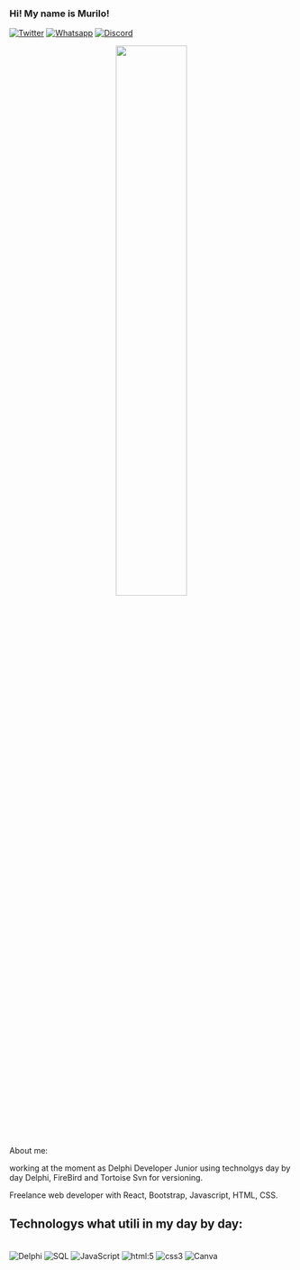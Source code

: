 ### Hi! My name is Murilo!

[![Twitter](https://img.shields.io/badge/Twitter-1DA1F2?style=for-the-badge&logo=twitter&logoColor=white)](https://twitter.com/Murilex32)
[![Whatsapp](https://img.shields.io/badge/WhatsApp-25D366?style=for-the-badge&logo=whatsapp&logoColor=white)](https://contate.me/murilo-web-dev)
[![Discord](https://img.shields.io/badge/Discord-7289DA?style=for-the-badge&logo=discord&logoColor=white)](https://discord.gg/xV3wQQzA)
<div align="center">
  <img width="50%" src="https://github-readme-stats-git-masterrstaa-rickstaa.vercel.app/api/top-langs/?username=Murilo57&layout=compact&theme=tokyonight"/>
</div>
About me:

working at the moment as Delphi Developer Junior using technolgys day by day Delphi, FireBird and Tortoise Svn for versioning.

Freelance web developer with React, Bootstrap, Javascript, HTML, CSS.

## Technologys what utili in my day by day:

<div style="display: inline_block"><br/>
<img align="center" alt="Delphi" src="https://img.shields.io/badge/Delphi_RAD_Studio-B22222?style=for-the-badge&logo=delphi&logoColor=white" />
<img align="center" alt="SQL" src="https://img.shields.io/badge/MySQL-005C84?style=for-the-badge&logo=mysql&logoColor=white" />
<img align="center" alt="JavaScript" src="https://img.shields.io/badge/JavaScript-F7DF1E?style=for-the-badge&logo=javascript&logoColor=black"/>
<img align="center" alt="html:5" src="https://img.shields.io/badge/HTML5-E34F26?style=for-the-badge&logo=html5&logoColor=white" />
<img align="center" alt="css3" src="https://img.shields.io/badge/CSS3-1572B6?style=for-the-badge&logo=css3&logoColor=white" />
<img align="center" alt="Canva" src="https://img.shields.io/badge/Canva-%2300C4CC.svg?&style=for-the-badge&logo=Canva&logoColor=white" />

</div>
	
